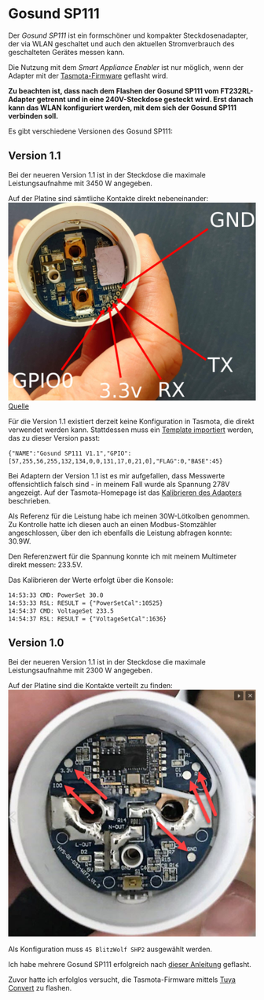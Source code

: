 # Gosund SP111
Der *Gosund SP111* ist ein formschöner und kompakter Steckdosenadapter, der via WLAN geschaltet und auch den aktuellen Stromverbrauch des geschalteten Gerätes messen kann.

Die Nutzung mit dem *Smart Appliance Enabler* ist nur möglich, wenn der Adapter mit der [Tasmota-Firmware](doc/Tasmota_DE.md) geflasht wird.

**Zu beachten ist, dass nach dem Flashen der Gosund SP111 vom FT232RL-Adapter getrennt und in eine 240V-Steckdose gesteckt wird. Erst danach kann das WLAN konfiguriert werden, mit dem sich der Gosund SP111 verbinden soll.**

Es gibt verschiedene Versionen des Gosund SP111:

## Version 1.1
Bei der neueren Version 1.1 ist in der Steckdose die maximale Leistungsaufnahme mit 3450 W angegeben.

Auf der Platine sind sämtliche Kontakte direkt nebeneinander:
![Gosund SP111 v1.1](../pics/GosundSP111v1_1.png)
[Quelle](https://www.malachisoord.com/2019/11/24/flashing-custom-firmware-on-a-gosund-sp111)

Für die Version 1.1 existiert derzeit keine Konfiguration in Tasmota, die direkt verwendet werden kann.
Stattdessen muss ein [Template importiert](https://github.com/arendst/Tasmota/wiki/Templates#importing-templates) werden, das zu dieser Version passt:
```
{"NAME":"Gosund SP111 V1.1","GPIO":[57,255,56,255,132,134,0,0,131,17,0,21,0],"FLAG":0,"BASE":45}
```
Bei Adaptern der Version 1.1 ist es mir aufgefallen, dass Messwerte offensichtlich falsch sind - in meinem Fall wurde als Spannung 278V angezeigt. Auf der Tasmota-Homepage ist das [Kalibrieren des Adapters](https://tasmota.github.io/docs/#/Power-Monitoring-Calibration) beschrieben.

Als Referenz für die Leistung habe ich meinen 30W-Lötkolben genommen. Zu Kontrolle hatte ich diesen auch an einen Modbus-Stomzähler angeschlossen, über den ich ebenfalls die Leistung abfragen konnte: 30.9W.

Den Referenzwert für die Spannung konnte ich mit meinem Multimeter direkt messen: 233.5V.

Das Kalibrieren der Werte erfolgt über die Konsole:
```
14:53:33 CMD: PowerSet 30.0
14:53:33 RSL: RESULT = {"PowerSetCal":10525}
14:54:37 CMD: VoltageSet 233.5
14:54:37 RSL: RESULT = {"VoltageSetCal":1636}
```

## Version 1.0
Bei der neueren Version 1.1 ist in der Steckdose die maximale Leistungsaufnahme mit 2300 W angegeben.

Auf der Platine sind die Kontakte verteilt zu finden:
![Gosund SP111 v1.1](../pics/GosundSP111v1_0.png)

Als Konfiguration muss `45 BlitzWolf SHP2` ausgewählt werden.
 
Ich habe mehrere Gosund SP111 erfolgreich nach [dieser Anleitung](https://www.bastelbunker.de/gosund-sp111-mit-tasmota/) geflasht.

Zuvor hatte ich erfolglos versucht, die Tasmota-Firmware mittels [Tuya Convert](https://forum.creationx.de/forum/index.php?thread/1525-smartlife-hack-tuya-convert-ota-flash-ohne-%C3%B6ffnen-und-l%C3%B6ten-von-gosund-swa1-tuya/) zu flashen.


